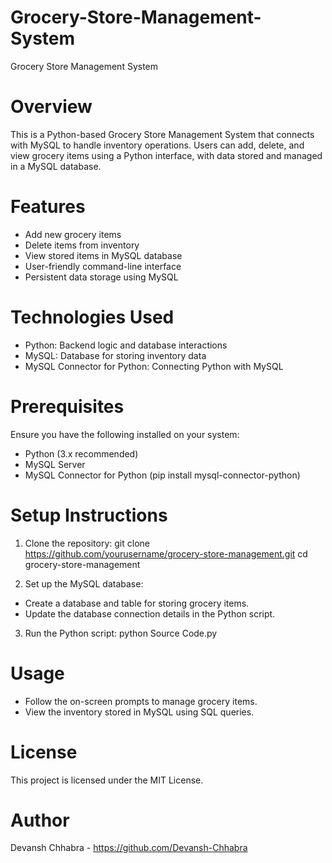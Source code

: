 # Grocery-Store-Management-System
Grocery Store Management System

# Overview

This is a Python-based Grocery Store Management System that connects with MySQL to handle inventory operations. Users can add, delete, and view grocery items using a Python interface, with data stored and managed in a MySQL database.

# Features
* Add new grocery items
* Delete items from inventory
* View stored items in MySQL database
* User-friendly command-line interface
* Persistent data storage using MySQL

# Technologies Used
* Python: Backend logic and database interactions
* MySQL: Database for storing inventory data
* MySQL Connector for Python: Connecting Python with MySQL

# Prerequisites
Ensure you have the following installed on your system:
* Python (3.x recommended)
* MySQL Server
* MySQL Connector for Python (pip install mysql-connector-python)

# Setup Instructions
1) Clone the repository:
git clone https://github.com/yourusername/grocery-store-management.git
cd grocery-store-management

2) Set up the MySQL database:
* Create a database and table for storing grocery items.
* Update the database connection details in the Python script.
  
3) Run the Python script:
python Source Code.py

# Usage

* Follow the on-screen prompts to manage grocery items.
* View the inventory stored in MySQL using SQL queries.

# License

This project is licensed under the MIT License.

# Author
Devansh Chhabra - https://github.com/Devansh-Chhabra
